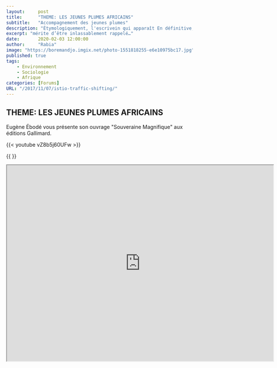 ```yaml
---
layout:     post
title:      "THEME: LES JEUNES PLUMES AFRICAINS"
subtitle:   "Accompagnement des jeunes plumes"
description: "Étymologiquement, l'escrivein qui apparaît En définitive, quels que soient les choix esthétiques de chaque auteur de ce recueil, le démon de la haine y est toujours nommé, seul moyen de l’exorciser. Muzirankoni, l’imbattable du Rwandais Augustin Gasake se termine par cette jolie invite, sans doute rituelle : « Je remets le conte là où je l’ai détaché, qui veut le perpétuer le prend. Et s’il est un endroit du monde où cela mérite d’être inlassablement rappelé…："
excerpt: "mérite d’être inlassablement rappelé…"
date:       2020-02-03 12:00:00
author:     "Rabia"
image: "https://boremandjo.imgix.net/photo-1551818255-e6e10975bc17.jpg"
published: true 
tags:
    - Environnement 
    - Sociologie 
    - Afrique
categories: [Forums]
URL: "/2017/11/07/istio-traffic-shifting/"
---
```


## THEME: LES JEUNES PLUMES AFRICAINS

Eugène Ébodé vous présente son ouvrage "Souveraine Magnifique" aux éditions Gallimard.


{{< youtube vZ8b5j60UFw >}}






{{ }}

<iframe width="720" height="530" src="https://web-tv.univ-lyon3.fr/permalink/v1261bef9bc58njx8y66/iframe/" allowfullscreen="allowfullscreen" allow="autoplay"></iframe>